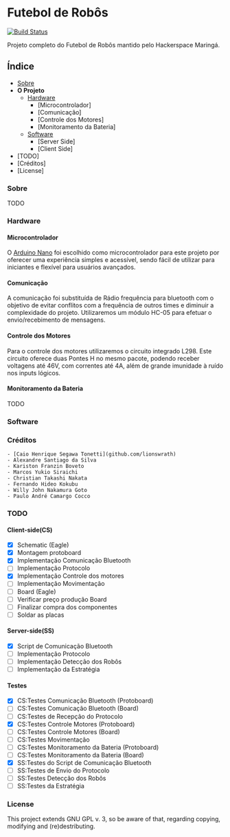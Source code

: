 # Futebol de Robôs

[![Build Status](https://travis-ci.org/HackerSpaceMaringa/FutebolRobosArduino.svg?branch=master)](https://travis-ci.org/HackerSpaceMaringa/FutebolRobosArduino)

Projeto completo do Futebol de Robôs mantido pelo Hackerspace Maringá.

## Índice

- [Sobre](#sobre)
- __O Projeto__
    - [Hardware](#hardware)
        - [Microcontrolador]
        - [Comunicação]
        - [Controle dos Motores]
        - [Monitoramento da Bateria]
    - [Software](#software)
        - [Server Side]
        - [Client Side]
- [TODO]
- [Créditos]
- [License]

### Sobre

TODO

### Hardware

#### Microcontrolador

O [Arduino Nano](https://www.arduino.cc/) foi escolhido como microcontrolador para este projeto por oferecer uma experiência simples e acessível, sendo fácil de utilizar para iniciantes e flexível para usuários avançados.

#### Comunicação

A comunicação foi substituída de Rádio frequência para bluetooth com o objetivo de evitar conflitos com a frequência de outros times e diminuir a complexidade do projeto. Utilizaremos um módulo HC-05 para efetuar o envio/recebimento de mensagens.

#### Controle dos Motores

Para o controle dos motores utilizaremos o circuito integrado L298. Este circuito oferece duas Pontes H no mesmo pacote, podendo receber voltagens até 46V, com correntes até 4A, além de grande imunidade à ruído nos inputs lógicos.

#### Monitoramento da Bateria

TODO

### Software

### Créditos
    - [Caio Henrique Segawa Tonetti](github.com/lionswrath)
    - Alexandre Santiago da Silva   
    - Kariston Franzin Boveto 
    - Marcos Yukio Siraichi
    - Christian Takashi Nakata
    - Fernando Hideo Kokubu
    - Willy John Nakamura Goto
    - Paulo André Camargo Cocco

### TODO

#### Client-side(CS)
- [x] Schematic (Eagle) 
- [x] Montagem protoboard
- [x] Implementação Comunicação Bluetooth
- [ ] Implementação Protocolo
- [x] Implementação Controle dos motores
- [ ] Implementação Movimentação
- [ ] Board (Eagle)
- [ ] Verificar preço produção Board
- [ ] Finalizar compra dos componentes
- [ ] Soldar as placas

#### Server-side(SS)
- [x] Script de Comunicação Bluetooth
- [ ] Implementação Protocolo
- [ ] Implementação Detecção dos Robôs
- [ ] Implementação da Estratégia

#### Testes
- [x] CS:Testes Comunicação Bluetooth (Protoboard)
- [ ] CS:Testes Comunicação Bluetooth (Board)
- [ ] CS:Testes de Recepção do Protocolo
- [x] CS:Testes Controle Motores (Protoboard)
- [ ] CS:Testes Controle Motores (Board)
- [ ] CS:Testes Movimentação
- [ ] CS:Testes Monitoramento da Bateria (Protoboard)
- [ ] CS:Testes Monitoramento da Bateria (Board)
- [x] SS:Testes do Script de Comunicação Bluetooth
- [ ] SS:Testes de Envio do Protocolo
- [ ] SS:Testes Detecção dos Robôs
- [ ] SS:Testes da Estratégia

### License
This project extends GNU GPL v. 3, so be aware of that, regarding copying, modifying and (re)destributing.
